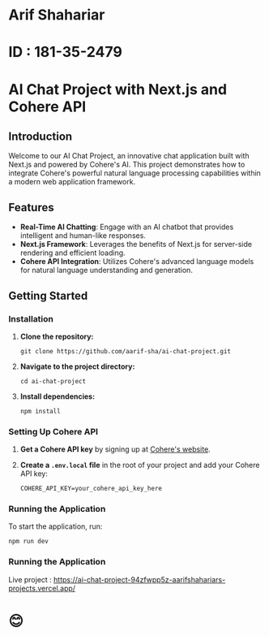 # Arif Shahariar 
# ID : 181-35-2479


# AI Chat Project with Next.js and Cohere API

## Introduction
Welcome to our AI Chat Project, an innovative chat application built with Next.js and powered by Cohere's AI. This project demonstrates how to integrate Cohere's powerful natural language processing capabilities within a modern web application framework.

## Features
- **Real-Time AI Chatting**: Engage with an AI chatbot that provides intelligent and human-like responses.
- **Next.js Framework**: Leverages the benefits of Next.js for server-side rendering and efficient loading.
- **Cohere API Integration**: Utilizes Cohere's advanced language models for natural language understanding and generation.

## Getting Started

### Installation
1. **Clone the repository:**
   ```
   git clone https://github.com/aarif-sha/ai-chat-project.git
   ```

2. **Navigate to the project directory:**
   ```
   cd ai-chat-project
   ```

3. **Install dependencies:**
   ```
   npm install
   ```

### Setting Up Cohere API
1. **Get a Cohere API key** by signing up at [Cohere's website](https://cohere.ai/).

2. **Create a `.env.local` file** in the root of your project and add your Cohere API key:
   ```
   COHERE_API_KEY=your_cohere_api_key_here
   ```

### Running the Application
To start the application, run:
```
npm run dev
```
### Running the Application
Live project : https://ai-chat-project-94zfwpp5z-aarifshahariars-projects.vercel.app/


# 😊

